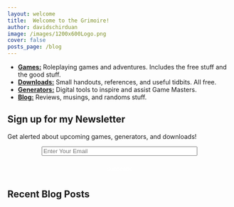 ```yaml
---
layout: welcome
title:  Welcome to the Grimoire!
author: davidschirduan
image: /images/1200x600Logo.png
cover: false
posts_page: /blog
---
```


<!--author-->

- **[Games:](/games)** Roleplaying games and adventures. Includes the free stuff and the good stuff.
- **[Downloads:](/downloads)** Small handouts, references, and useful tidbits. All free.
- **[Generators:](/generators)** Digital tools to inspire and assist Game Masters.
- **[Blog:](/blog)** Reviews, musings, and randoms stuff.

## Sign up for my Newsletter

Get alerted about upcoming games, generators, and downloads!

<form style="text-align:center;" action="https://tinyletter.com/davidschirduan" method="post" target="popupwindow" onsubmit="window.open('https://tinyletter.com/davidschirduan', 'popupwindow', 'scrollbars=yes,width=800,height=600');return true"><p><input placeholder="Enter Your Email" type="text" style="width:350px;" name="email" id="tlemail" /></p><input type="hidden" value="1" name="embed"/><input type="submit" style="color:white;border:none;background-color:var(--accent-color);padding: 3px 10px;margin:5px;" value="Subscribe"/></form>
        

## Recent Blog Posts
<!--posts-->

